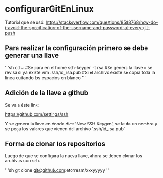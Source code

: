 # configurarGitEnLinux
Tutorial que se usó:
https://stackoverflow.com/questions/8588768/how-do-i-avoid-the-specification-of-the-username-and-password-at-every-git-push

## Para realizar la configuración primero se debe generar una llave 

'''sh
cd ~                 #Se para en el home
ssh-keygen -t rsa    #Se genera la llave o se revisa si ya existe
vim .ssh/id_rsa.pub  #Si el archivo existe se copia toda la línea quitando los espacios en blanco
'''
## Adición de la llave a github

Se va a éste link:

https://github.com/settings/ssh

Y se genera la llave en donde dice 'New SSH Keygen', se le da un nombre y se pega los valores que vienen del archivo '.ssh/id_rsa.pub'

## Forma de clonar los repositorios
Luego de que se configura la nueva llave, ahora se deben clonar los archivos con ssh.

'''sh
git clone git@github.com:etorresm/xxxyyyyy
'''
